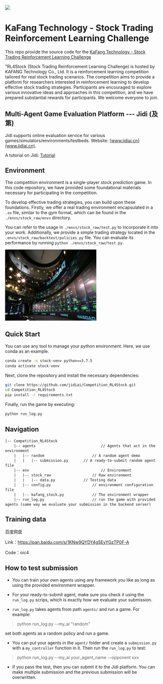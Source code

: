 <img src="imgs/Jidi%20logo.png" width='300px'> 

# KaFang Technology - Stock Trading Reinforcement Learning Challenge

This repo provide the source code for the [KaFang Technology - Stock Trading Reinforcement Learning Challenge](http://www.jidiai.cn/compete_detail?compete=45)

"RL4Stock (Stock Trading Reinforcement Learning Challenge) is hosted by KAFANG Technology Co., Ltd. It is a reinforcement learning competition tailored for real stock trading scenarios. The competition aims to provide a platform for researchers interested in reinforcement learning to develop effective stock trading strategies. Participants are encouraged to explore various innovative ideas and approaches in this competition, and we have prepared substantial rewards for participants. We welcome everyone to join.


## Multi-Agent Game Evaluation Platform --- Jidi (及第)
Jidi supports online evaluation service for various games/simulators/environments/testbeds. Website: [www.jidiai.cn](www.jidiai.cn).

A tutorial on Jidi: [Tutorial](https://github.com/jidiai/ai_lib/blob/master/assets/Jidi%20tutorial.pdf)


## Environment
The competition environment is a single-player stock prediction game. In this code repository, we have provided some foundational materials necessary for participating in the competition.

To develop effective trading strategies, you can build upon these foundations. Firstly, we offer a real trading environment encapsulated in a `.so` file, similar to the gym format, which can be found in the `./envs/stock_raw/envs` directory.

You can refer to the usage in `./envs/stock_raw/test.py` to incorporate it into your work. Additionally, we provide a simple trading strategy located in the `.envs/stock_raw/backtest/policies.py` file. You can evaluate its performance by running `python ./envs/stock_raw/test.py`.

<img src='imgs/env_img.jpg' width=300>


## Quick Start

You can use any tool to manage your python environment. Here, we use conda as an example.

```bash
conda create -n stock-venv python==3.7.5  
conda activate stock-venv
```

Next, clone the repository and install the necessary dependencies:
```bash
git clone https://github.com/jidiai/Competition_RL4Stock.git
cd Competition_RL4Stock
pip install -r requirements.txt
```

Finally, run the game by executing:
```bash
python run_log.py
```


## Navigation

```
|-- Competition_RL4Stock               
	|-- agents                              // Agents that act in the environment
	|	|-- random                      // A random agent demo
	|	|	|-- submission.py       // A ready-to-submit random agent file
	|-- env                                 // Environment
	|	|-- stock_raw                   // Raw environment
	|	|	|-- data.py             // Testing data
	|	|-- config.py                   // environment configuration file
	|	|-- kafang_stock.py             // The environment wrapper		  
	|-- run_log.py		                // run the game with provided agents (same way we evaluate your submission in the backend server)
```

## Training data 

百度网盘

Link：https://pan.baidu.com/s/1KNw9QYDY4g5EyYGzTP0F-A 

Code：oic4 


## How to test submission

- You can train your own agents using any framework you like as long as using the provided environment wrapper. 

- For your ready-to-submit agent, make sure you check it using the ``run_log.py`` scrips, which is exactly how we 
evaluate your submission.

- ``run_log.py`` takes agents from path `agents/` and run a game. For example:

>python run_log.py --my_ai "random" 

set both agents as a random policy and run a game.

- You can put your agents in the `agent/` folder and create a `submission.py` with a `my_controller` function 
in it. Then run the `run_log.py` to test:

>python run_log.py --my_ai your_agent_name --opponent xxx

- If you pass the test, then you can submit it to the Jidi platform. You can make multiple submission and the previous submission will
be overwritten.


